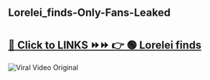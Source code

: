
 ## Lorelei_finds-Only-Fans-Leaked

# <h2><a href="https://clipsfans.com/Lorelei_finds&ref=git">🔗 Click to LINKS ⏩⏩ 👉 🟢 Lorelei finds </a></h2>

<a href="https://clipsfans.com/Lorelei_finds&ref=git" rel="nofollow" data-target="animated-image.originalLink"><img src="https://i.ibb.co.com/xMMVF88/686577567.gif" alt="Viral Video Original" style="max-width: 100%; display: inline-block;" data-target="animated-image.originalImage"></a>
